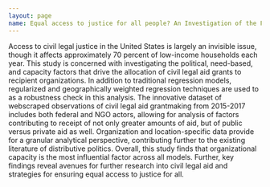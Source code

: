 ```yaml
---
layout: page
name: Equal access to justice for all people? An Investigation of the Factors Driving the Distribution of Civil Legal Aid Grants
---
```


Access to civil legal justice in the United States is largely an invisible issue,
though it affects approximately 70 percent of low-income households each year. This
study is concerned with investigating the political, need-based, and capacity factors
that drive the allocation of civil legal aid grants to recipient organizations. In addition to traditional regression models, regularized and geographically weighted regression techniques are used to as a robustness check in this analysis. The innovative dataset of webscraped observations of civil legal aid grantmaking from 2015-2017 includes both
federal and NGO actors, allowing for analysis of factors contributing to receipt of not only greater amounts of aid, but of public versus private aid as well. Organization and location-specific data provide for a granular analytical perspective, contributing
further to the existing literature of distributive politics. Overall, this study finds that organizational capacity is the most influential factor across all models. Further, key findings reveal avenues for further research into civil legal aid and strategies for ensuring equal access to justice for all.
